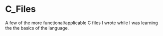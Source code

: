 # C_Files
A few of the more functional/applicable C files I wrote while I was learning the the basics of the language.
